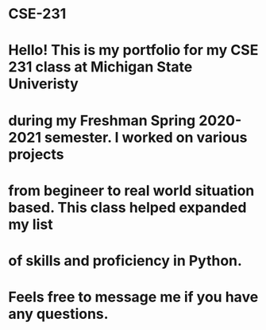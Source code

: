 # CSE-231
#
# Hello! This is my portfolio for my CSE 231 class at Michigan State Univeristy
# during my Freshman Spring 2020-2021 semester. I worked on various projects 
# from begineer to real world situation based. This class helped expanded my list
# of skills and proficiency in Python.
#
# Feels free to message me if you have any questions.
#
